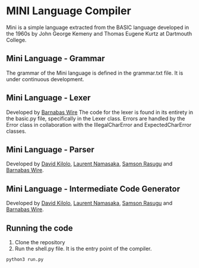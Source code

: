 # MINI Language Compiler

Mini is a simple language extracted from the BASIC language developed in the 1960s by John George Kemeny and Thomas Eugene Kurtz at Dartmouth College.

## Mini Language - Grammar

The grammar of the Mini language is defined in the grammar.txt file. It is under continuous development.

## Mini Language - Lexer

Developed by [Barnabas Wire](https://github.com/barrywire)
The code for the lexer is found in its entirety in the basic.py file, specifically in the Lexer class. Errors are handled by the Error class in collaboration with the IllegalCharError and ExpectedCharError classes.

## Mini Language - Parser

Developed by [David Kilolo](https://github.com/dgkilolo), [Laurent Namasaka](https://github.com/laurentnamasaka), [Samson Rasugu](https://github.com/samrasugu) and [Barnabas Wire](https://github.com/barrywire).

## Mini Language - Intermediate Code Generator

Developed by [David Kilolo](https://github.com/dgkilolo), [Laurent Namasaka](https://github.com/laurentnamasaka), [Samson Rasugu](https://github.com/samrasugu) and [Barnabas Wire](https://github.com/barrywire).


## Running the code

1. Clone the repository
2. Run the shell.py file. It is the entry point of the compiler.

```bash
python3 run.py
```

